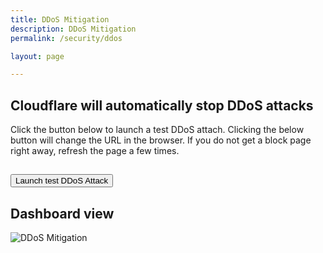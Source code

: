 ```yaml
---
title: DDoS Mitigation
description: DDoS Mitigation
permalink: /security/ddos

layout: page

---
```


## Cloudflare will automatically stop DDoS attacks
Click the button below to launch a test DDoS attach. Clicking the below button will change the URL in the browser. If you do not get a block page right away, refresh the page a few times.

## <button onclick="window.location.href='sergiodemo.com/security/ddos/?blockme=npvenJAo9gMlnd5yD37xQ9P2qp3934&action=block'" class="">Launch test DDoS Attack</button>

## Dashboard view
![DDoS Mitigation](https://sergiodemo.com/cdn-cgi/imagedelivery/dHAzaCotabzPiuBsjyNCtA/f4ac9608-0bc2-4f25-4ccb-39cacdd15700/public)